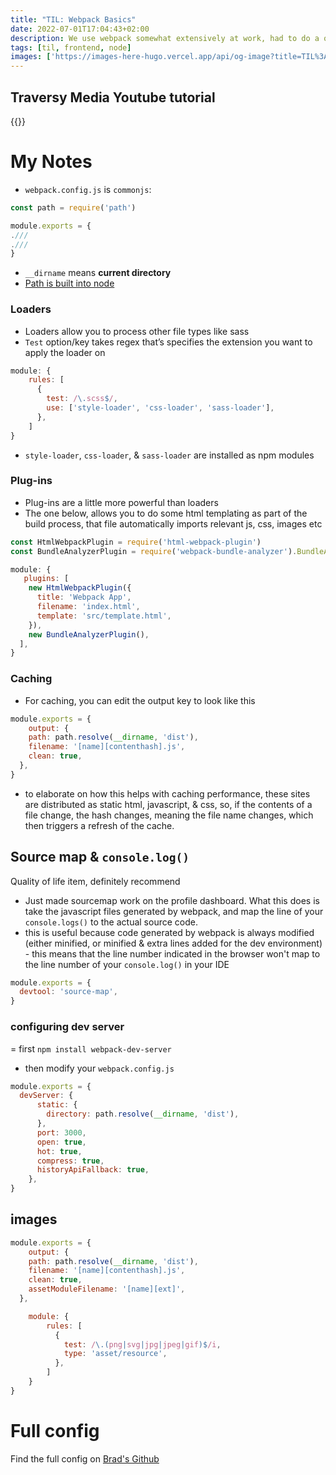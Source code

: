 ```yaml
---
title: "TIL: Webpack Basics"
date: 2022-07-01T17:04:43+02:00
description: We use webpack somewhat extensively at work, had to do a quick crash course to learn my way around. Now the config files don't scare me :)
tags: [til, frontend, node]
images: ['https://images-here-hugo.vercel.app/api/og-image?title=TIL%3A%20Webpack%20Basics']
---
```


## Traversy Media Youtube tutorial
{{<youtube IZGNcSuwBZs>}}

# My Notes
- `webpack.config.js` is `commonjs`: 
```js
const path = require('path')

module.exports = { 
.///
.///
}

```

- `__dirname` means **current directory**
- [Path is built into node](https://nodejs.org/api/path.html)

### Loaders
- Loaders allow you to process other file types like sass 
- `Test` option/key takes regex that’s specifies the extension you want to apply the loader on

```js
module: {
    rules: [
      {
        test: /\.scss$/,
        use: ['style-loader', 'css-loader', 'sass-loader'],
      },
    ]
}
```
- `style-loader`, `css-loader`, & `sass-loader` are installed as npm modules

### Plug-ins
- Plug-ins are a little more powerful than loaders
- The one below, allows you to do some html templating as part of the build process, that file automatically imports relevant js, css, images etc
```js
const HtmlWebpackPlugin = require('html-webpack-plugin')
const BundleAnalyzerPlugin = require('webpack-bundle-analyzer').BundleAnalyzerPlugin

module: {
   plugins: [
    new HtmlWebpackPlugin({
      title: 'Webpack App',
      filename: 'index.html',
      template: 'src/template.html',
    }),
    new BundleAnalyzerPlugin(),
  ],
}
```
### Caching
- For caching, you can edit the output key to look like this
```js
module.exports = {
    output: {
    path: path.resolve(__dirname, 'dist'),
    filename: '[name][contenthash].js',
    clean: true,
  },
}
```
- to elaborate on how this helps with caching performance, these sites are distributed as static html, javascript, & css, so, if the contents of a file change, the hash changes, meaning the file name changes, which then triggers a refresh of the cache.

## Source map & `console.log()`
Quality of life item, definitely recommend
- Just made sourcemap work on the profile dashboard. What this does is take the javascript files generated by webpack, and map the line of your `console.logs()` to the actual source code. 
- this is useful because code generated by webpack is always modified (either minified, or minified & extra lines added for the dev environment) - this means that the line number indicated in the browser won't map to the line number of your `console.log()` in your IDE 
```js
module.exports = {
  devtool: 'source-map',
}
```

### configuring dev server
= first `npm install webpack-dev-server`
- then modify your `webpack.config.js`
```js
module.exports = {
  devServer: {
      static: {
        directory: path.resolve(__dirname, 'dist'),
      },
      port: 3000,
      open: true,
      hot: true,
      compress: true,
      historyApiFallback: true,
    },
}
```

## images

```js
module.exports = {
    output: {
    path: path.resolve(__dirname, 'dist'),
    filename: '[name][contenthash].js',
    clean: true,
    assetModuleFilename: '[name][ext]',
  },

    module: {
        rules: [
          {
            test: /\.(png|svg|jpg|jpeg|gif)$/i,
            type: 'asset/resource',
          },
        ]
    }
}

```

# Full config
Find the full config on [Brad's Github](https://github.com/bradtraversy/webpack-starter/blob/main/webpack.config.js)